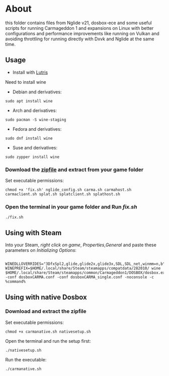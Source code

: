 # About

this folder contains files from Nglide v21, dosbox-ece and some useful scripts for running Carmageddon 1 and expansions on Linux with better configurations and performance improvements like running on Vulkan and avoiding throttling for running directly with Dxvk and Nglide at the same time.

## Usage

* Install with [Lutris](https://lutris.net/games/carmageddon-max-pack/)

Need to install wine

* Debian and derivatives:
~~~
sudo apt install wine
~~~
* Arch and derivatives:
~~~
sudo pacman -S wine-staging
~~~
* Fedora and derivatives:
~~~
sudo dnf install wine
~~~
* Suse and derivatives:
~~~
sudo zypper install wine
~~~

### Download the [zipfile](https://github.com/Bugaboo2000/Lutris-scripts/releases/download/Layer/NglideC1.zip) and extract from your game folder

Set executable permissions:
~~~
chmod +x 'fix.sh' nglide_config.sh carma.sh carmahost.sh carmaclient.sh splat.sh splatclient.sh splathost.sh
~~~

### Open the terminal in your game folder and Run *fix.sh*

~~~
./fix.sh
~~~

## Using with Steam 

Into your Steam, *right click on game*, *Properties*,*General* and paste these parameters on *Initializing Options*:
~~~
 WINEDLLOVERRIDES="3DfxSpl2,glide,glide2x,glide3x,SDL,SDL_net,winmm=n,b" WINEPREFIX=$HOME/.local/share/Steam/steamapps/compatdata/282010/ wine $HOME/.local/share/Steam/steamapps/common/Carmageddon1/DOSBOX/dosbox.exe -conf dosboxCARMA.conf -conf dosboxCARMA_single.conf -noconsole -c %command%
~~~

## Using with native Dosbox

### Download and extract the zipfile

Set executable permissions:

~~~
chmod +x carmanative.sh nativesetup.sh
~~~

Open the terminal and run the setup first:
~~~
./nativesetup.sh
~~~

Run the executable:

~~~
./carmanative.sh
